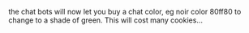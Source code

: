 the chat bots will now let you buy a chat color, eg noir color 80ff80 to change to a shade of green. This will cost many cookies...